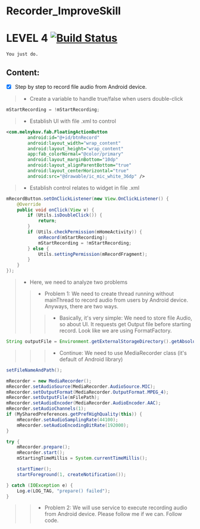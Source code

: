 # Recorder_ImproveSkill
# LEVEL 4 [![Build Status](https://travis-ci.org/nomensa/jquery.hide-show.svg)](https://travis-ci.org/nomensa/jquery.hide-show.svg?branch=master)

   ```You just do.```
  
## Content:
- [x] Step by step to record file audio from Android device.
> - Create a variable to handle true/false when users double-click
```java
mStartRecording = !mStartRecording;
```
> - Establish UI with file .xml to control 
```xml
<com.melnykov.fab.FloatingActionButton
        android:id="@+id/btnRecord"
        android:layout_width="wrap_content"
        android:layout_height="wrap_content"
        app:fab_colorNormal="@color/primary"
        android:layout_marginBottom="10dp"
        android:layout_alignParentBottom="true"
        android:layout_centerHorizontal="true"
        android:src="@drawable/ic_mic_white_36dp" />
```

> - Establish control relates to widget in file .xml
```java
mRecordButton.setOnClickListener(new View.OnClickListener() {
    @Override
    public void onClick(View v) {
        if (Utils.isDoubleClick()) {
            return;
        }
        if (Utils.checkPermission(mHomeActivity)) {
            onRecord(mStartRecording);
            mStartRecording = !mStartRecording;
        } else {
            Utils.settingPermission(mRecordFragment);
        }
    }
});
```

> - Here, we need to analyze two problems
>> - Problem 1: We need to create thread running without mainThread to record audio from users by Android device. Anyways, there are two ways. 
>>> - Basically, it's very simple: We need to store file Audio, so about UI. It requests get Output file before starting record. Look like we are using FormatFactory.
```java
String outputFile = Environment.getExternalStorageDirectory().getAbsolutePath() + "/recording.3gp";
```
>>> - Continue: We need to use MediaRecorder class (it's default of Android library)
```java
setFileNameAndPath();

mRecorder = new MediaRecorder();
mRecorder.setAudioSource(MediaRecorder.AudioSource.MIC);
mRecorder.setOutputFormat(MediaRecorder.OutputFormat.MPEG_4);
mRecorder.setOutputFile(mFilePath);
mRecorder.setAudioEncoder(MediaRecorder.AudioEncoder.AAC);
mRecorder.setAudioChannels(1);
if (MySharedPreferences.getPrefHighQuality(this)) {
    mRecorder.setAudioSamplingRate(44100);
    mRecorder.setAudioEncodingBitRate(192000);
}

try {
    mRecorder.prepare();
    mRecorder.start();
    mStartingTimeMillis = System.currentTimeMillis();

    startTimer();
    startForeground(1, createNotification());

} catch (IOException e) {
    Log.e(LOG_TAG, "prepare() failed");
}
```

>> - Problem 2: We will use service to execute recording audio from Android device. Please follow me if we can. Follow code.
